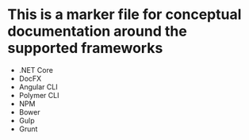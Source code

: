 # This is a marker file for conceptual documentation around the supported frameworks

* .NET Core
* DocFX
* Angular CLI
* Polymer CLI
* NPM
* Bower
* Gulp
* Grunt
